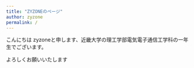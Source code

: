 ```yaml
---
title: "ZYZONEのページ"
author: zyzone
permalink: /
---
```


こんにちは
zyzoneと申します、近畿大学の理工学部電気電子通信工学科の一年生でございます。

よろしくお願いいたします

